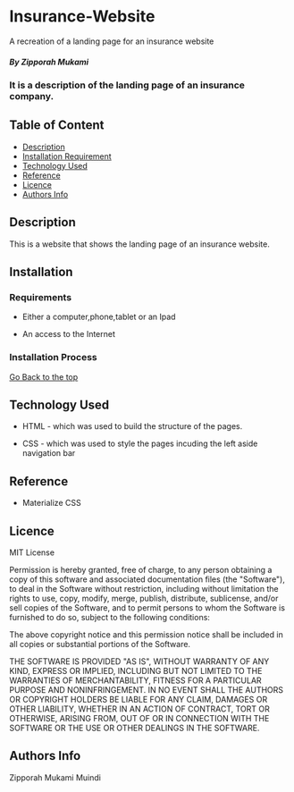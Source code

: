 # Insurance-Website
A recreation of a landing page for an insurance website

##### By Zipporah Mukami 
### It is a description of the landing page of an insurance company.

## Table of Content

+ [Description](#description)
+ [Installation Requirement](#Installation)
+ [Technology Used](#technology-used)
+ [Reference](#reference)
+ [Licence](#licence)
+ [Authors Info](#author-Info)

## Description
<p>This is  a website that shows the landing page of an insurance website.</p>

## Installation

### Requirements

* Either a computer,phone,tablet or an Ipad

* An access to the Internet

### Installation Process

[Go Back to the top](#portfolio)
## Technology Used
* HTML - which was used to build the structure of the pages.

* CSS - which was used to style the pages incuding the left aside navigation bar

## Reference
* Materialize CSS


## Licence

MIT License


Permission is hereby granted, free of charge, to any person obtaining a copy
of this software and associated documentation files (the "Software"), to deal
in the Software without restriction, including without limitation the rights
to use, copy, modify, merge, publish, distribute, sublicense, and/or sell
copies of the Software, and to permit persons to whom the Software is
furnished to do so, subject to the following conditions:

The above copyright notice and this permission notice shall be included in all
copies or substantial portions of the Software.

THE SOFTWARE IS PROVIDED "AS IS", WITHOUT WARRANTY OF ANY KIND, EXPRESS OR
IMPLIED, INCLUDING BUT NOT LIMITED TO THE WARRANTIES OF MERCHANTABILITY,
FITNESS FOR A PARTICULAR PURPOSE AND NONINFRINGEMENT. IN NO EVENT SHALL THE
AUTHORS OR COPYRIGHT HOLDERS BE LIABLE FOR ANY CLAIM, DAMAGES OR OTHER
LIABILITY, WHETHER IN AN ACTION OF CONTRACT, TORT OR OTHERWISE, ARISING FROM,
OUT OF OR IN CONNECTION WITH THE SOFTWARE OR THE USE OR OTHER DEALINGS IN THE
SOFTWARE.


## Authors Info
Zipporah Mukami Muindi
